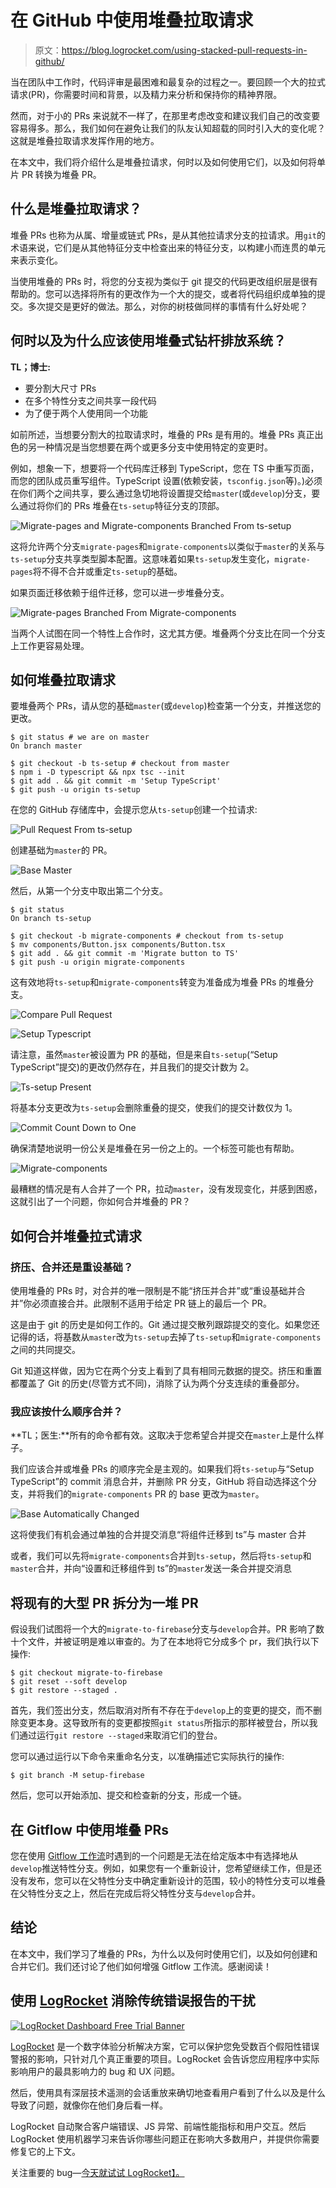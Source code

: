 # 在 GitHub 中使用堆叠拉取请求

> 原文：<https://blog.logrocket.com/using-stacked-pull-requests-in-github/>

当在团队中工作时，代码评审是最困难和最复杂的过程之一。要回顾一个大的拉式请求(PR)，你需要时间和背景，以及精力来分析和保持你的精神界限。

然而，对于小的 PRs 来说就不一样了，在那里考虑改变和建议我们自己的改变要容易得多。那么，我们如何在避免让我们的队友认知超载的同时引入大的变化呢？这就是堆叠拉取请求发挥作用的地方。

在本文中，我们将介绍什么是堆叠拉请求，何时以及如何使用它们，以及如何将单片 PR 转换为堆叠 PR。

## 什么是堆叠拉取请求？

堆叠 PRs 也称为从属、增量或链式 PRs，是从其他拉请求分支的拉请求。用`git`的术语来说，它们是从其他特征分支中检查出来的特征分支，以构建小而连贯的单元来表示变化。

当使用堆叠的 PRs 时，将您的分支视为类似于 git 提交的代码更改组织层是很有帮助的。您可以选择将所有的更改作为一个大的提交，或者将代码组织成单独的提交。多次提交是更好的做法。那么，对你的树枝做同样的事情有什么好处呢？

## 何时以及为什么应该使用堆叠式钻杆排放系统？

**TL；博士:**

*   要分割大尺寸 PRs
*   在多个特性分支之间共享一段代码
*   为了便于两个人使用同一个功能

如前所述，当想要分割大的拉取请求时，堆叠的 PRs 是有用的。堆叠 PRs 真正出色的另一种情况是当您想要在两个或更多分支中使用特定的变更时。

例如，想象一下，想要将一个代码库迁移到 TypeScript，您在 TS 中重写页面，而您的团队成员重写组件。TypeScript 设置(依赖安装，`tsconfig.json`等)。)必须在你们两个之间共享，要么通过急切地将设置提交给`master`(或`develop`)分支，要么通过将你们的 PRs 堆叠在`ts-setup`特征分支的顶部。

![Migrate-pages and Migrate-components Branched From ts-setup](img/2e34e101062590079895e7d4a3b5ff6f.png)

这将允许两个分支`migrate-pages`和`migrate-components`以类似于`master`的关系与`ts-setup`分支共享类型脚本配置。这意味着如果`ts-setup`发生变化，`migrate-pages`将不得不合并或重定`ts-setup`的基础。

如果页面迁移依赖于组件迁移，您可以进一步堆叠分支。

![Migrate-pages Branched From Migrate-components](img/144d3fb3a40e023fc00bf0d3879ad00d.png)

当两个人试图在同一个特性上合作时，这尤其方便。堆叠两个分支比在同一个分支上工作更容易处理。

## 如何堆叠拉取请求

要堆叠两个 PRs，请从您的基础`master`(或`develop`)检查第一个分支，并推送您的更改。

```
$ git status # we are on master
On branch master

$ git checkout -b ts-setup # checkout from master
$ npm i -D typescript && npx tsc --init
$ git add . && git commit -m 'Setup TypeScript'
$ git push -u origin ts-setup

```

在您的 GitHub 存储库中，会提示您从`ts-setup`创建一个拉请求:

![Pull Request From ts-setup](img/9395e719d8cb43d1413b50ceae27fa60.png)

创建基础为`master`的 PR。

![Base Master](img/43be82279e42c6aad460d3a41d8e7c6c.png)

然后，从第一个分支中取出第二个分支。

```
$ git status
On branch ts-setup

$ git checkout -b migrate-components # checkout from ts-setup
$ mv components/Button.jsx components/Button.tsx
$ git add . && git commit -m 'Migrate button to TS'
$ git push -u origin migrate-components

```

这有效地将`ts-setup`和`migrate-components`转变为准备成为堆叠 PRs 的堆叠分支。

![Compare Pull Request](img/6088a9312776915aa03200bec3abb518.png)

![Setup Typescript](img/52b710d0b2298402ba6233122ac05c86.png)

请注意，虽然`master`被设置为 PR 的基础，但是来自`ts-setup`(“Setup TypeScript”提交)的更改仍然存在，并且我们的提交计数为 2。

![Ts-setup Present](img/d6e8e4366b5a5ec28c211a289aa85baf.png)

将基本分支更改为`ts-setup`会删除重叠的提交，使我们的提交计数仅为 1。

![Commit Count Down to One](img/87778ea4027394fa236747d2c7468a22.png)

确保清楚地说明一份公关是堆叠在另一份之上的。一个标签可能也有帮助。

![Migrate-components](img/bf212706bedb95cf49b50fdd7ccb6b2e.png)

最糟糕的情况是有人合并了一个 PR，拉动`master`，没有发现变化，并感到困惑，这就引出了一个问题，你如何合并堆叠的 PR？

## 如何合并堆叠拉式请求

### 挤压、合并还是重设基础？

使用堆叠的 PRs 时，对合并的唯一限制是不能“挤压并合并”或“重设基础并合并”你必须直接合并。此限制不适用于给定 PR 链上的最后一个 PR。

这是由于 git 的历史是如何工作的。Git 通过提交散列跟踪提交的变化。如果您还记得的话，将基数从`master`改为`ts-setup`去掉了`ts-setup`和`migrate-components`之间的共同提交。

Git 知道这样做，因为它在两个分支上看到了具有相同元数据的提交。挤压和重置都覆盖了 Git 的历史(尽管方式不同)，消除了认为两个分支连续的重叠部分。

### 我应该按什么顺序合并？

**TL；医生:**所有的命令都有效。这取决于您希望合并提交在`master`上是什么样子。

我们应该合并或堆叠 PRs 的顺序完全是主观的。如果我们将`ts-setup`与“Setup TypeScript”的 commit 消息合并，并删除 PR 分支，GitHub 将自动选择这个分支，并将我们的`migrate-components` PR 的 base 更改为`master`。

![Base Automatically Changed](img/70599909cf18807fbedf8df65b0e8b64.png)

这将使我们有机会通过单独的合并提交消息“将组件迁移到 ts”与 master 合并

或者，我们可以先将`migrate-components`合并到`ts-setup`，然后将`ts-setup`和`master`合并，并向“设置和迁移组件到 ts”的`master`发送一条合并提交消息

## 将现有的大型 PR 拆分为一堆 PR

假设我们试图将一个大的`migrate-to-firebase`分支与`develop`合并。PR 影响了数十个文件，并被证明是难以审查的。为了在本地将它分成多个 pr，我们执行以下操作:

```
$ git checkout migrate-to-firebase
$ git reset --soft develop
$ git restore --staged .

```

首先，我们签出分支，然后取消对所有不存在于`develop`上的变更的提交，而不删除变更本身。这导致所有的变更都按照`git status`所指示的那样被登台，所以我们通过运行`git restore --staged`来取消它们的登台。

您可以通过运行以下命令来重命名分支，以准确描述它实际执行的操作:

```
$ git branch -M setup-firebase

```

然后，您可以开始添加、提交和检查新的分支，形成一个链。

## 在 Gitflow 中使用堆叠 PRs

您在使用 [Gitflow 工作流](https://blog.logrocket.com/the-git-workflow-you-need-how-to-deal-with-multiple-teams-in-a-single-repository-faf5bb17a6e4/)时遇到的一个问题是无法在给定版本中有选择地从`develop`推送特性分支。例如，如果您有一个重新设计，您希望继续工作，但是还没有发布，您可以在父特性分支中确定重新设计的范围，较小的特性分支可以堆叠在父特性分支之上，然后在完成后将父特性分支与`develop`合并。

## 结论

在本文中，我们学习了堆叠的 PRs，为什么以及何时使用它们，以及如何创建和合并它们。我们还讨论了他们如何增强 Gitflow 工作流。感谢阅读！

## 使用 [LogRocket](https://lp.logrocket.com/blg/signup) 消除传统错误报告的干扰

[![LogRocket Dashboard Free Trial Banner](img/d6f5a5dd739296c1dd7aab3d5e77eeb9.png)](https://lp.logrocket.com/blg/signup)

[LogRocket](https://lp.logrocket.com/blg/signup) 是一个数字体验分析解决方案，它可以保护您免受数百个假阳性错误警报的影响，只针对几个真正重要的项目。LogRocket 会告诉您应用程序中实际影响用户的最具影响力的 bug 和 UX 问题。

然后，使用具有深层技术遥测的会话重放来确切地查看用户看到了什么以及是什么导致了问题，就像你在他们身后看一样。

LogRocket 自动聚合客户端错误、JS 异常、前端性能指标和用户交互。然后 LogRocket 使用机器学习来告诉你哪些问题正在影响大多数用户，并提供你需要修复它的上下文。

关注重要的 bug—[今天就试试 LogRocket】。](https://lp.logrocket.com/blg/signup-issue-free)
